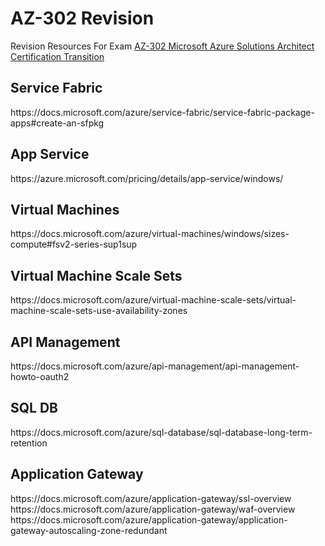 # AZ-302 Revision
Revision Resources For Exam <a href="https://www.microsoft.com/learning/exam-AZ-302.aspx">AZ-302 Microsoft Azure Solutions Architect Certification Transition</a>

<h2>Service Fabric</h2>
https://docs.microsoft.com/azure/service-fabric/service-fabric-package-apps#create-an-sfpkg

<h2>App Service</h2>
https://azure.microsoft.com/pricing/details/app-service/windows/

<h2>Virtual Machines</h2>
https://docs.microsoft.com/azure/virtual-machines/windows/sizes-compute#fsv2-series-sup1sup

<h2>Virtual Machine Scale Sets</h2>
https://docs.microsoft.com/azure/virtual-machine-scale-sets/virtual-machine-scale-sets-use-availability-zones

<h2>API Management</h2>
https://docs.microsoft.com/azure/api-management/api-management-howto-oauth2

<h2>SQL DB</h2>
https://docs.microsoft.com/azure/sql-database/sql-database-long-term-retention

<h2>Application Gateway</h2>
https://docs.microsoft.com/azure/application-gateway/ssl-overview
https://docs.microsoft.com/azure/application-gateway/waf-overview
https://docs.microsoft.com/azure/application-gateway/application-gateway-autoscaling-zone-redundant
